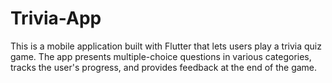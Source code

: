 # Trivia-App

This is a mobile application built with Flutter that lets users play a trivia quiz game. The app presents multiple-choice questions in various categories, tracks the user's progress, and provides feedback at the end of the game.